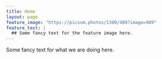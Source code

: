 ```yaml
---
title: Home
layout: page
feature_image: "https://picsum.photos/1300/400?image=989"
feature_text: |
  ## Some fancy text for the feature image here.
---
```


Some fancy text for what we are doing here.

